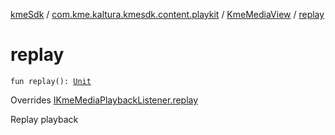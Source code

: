 [kmeSdk](../../index.md) / [com.kme.kaltura.kmesdk.content.playkit](../index.md) / [KmeMediaView](index.md) / [replay](./replay.md)

# replay

`fun replay(): `[`Unit`](https://kotlinlang.org/api/latest/jvm/stdlib/kotlin/-unit/index.html)

Overrides [IKmeMediaPlaybackListener.replay](../-i-kme-media-playback-listener/replay.md)

Replay playback

